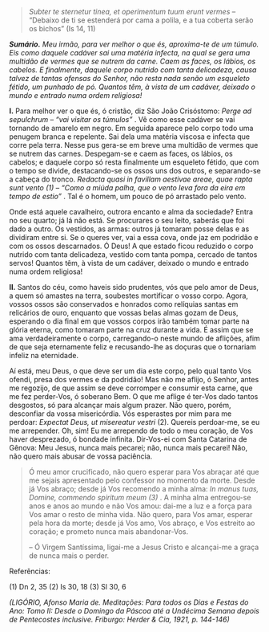 > *Subter te sternetur tinea, et operimentum tuum erunt vermes* – “Debaixo de ti se estenderá por cama a polila, e a tua coberta serão os bichos” (Is 14, 11)

***Sumário.** Meu irmão, para ver melhor o que és, aproxima-te de um túmulo. Eis como daquele cadáver sai uma matéria infecta, na qual se gera uma multidão de vermes que se nutrem da carne. Caem as faces, os lábios, os cabelos. E finalmente, daquele corpo nutrido com tanta delicadeza, causa talvez de tantas ofensas do Senhor, não resta nada senão um esqueleto fétido, um punhado de pó. Quantos têm, à vista de um cadáver, deixado o mundo e entrado numa ordem religiosa!*

**I.** Para melhor ver o que és, ó cristão, diz São João Crisóstomo: *Perge ad sepulchrum – “vai visitar os túmulos”* . Vê como esse cadáver se vai tornando de amarelo em negro. Em seguida aparece pelo corpo todo uma penugem branca e repelente. Sai dela uma matéria viscosa e infecta que corre pela terra. Nesse pus gera-se em breve uma multidão de vermes que se nutrem das carnes. Despegam-se e caem as faces, os lábios, os cabelos; e daquele corpo só resta finalmente um esqueleto fétido, que com o tempo se divide, destacando-se os ossos uns dos outros, e separando-se a cabeça do tronco. *Redacta quasi in favillam aestivae areae, quae rapta sunt vento (1) – “Como a miúda palha, que o vento leva fora da eira em tempo de estio”* . Tal é o homem, um pouco de pó arrastado pelo vento.

Onde está aquele cavalheiro, outrora encanto e alma da sociedade? Entra no seu quarto; já lá não está. Se procurares o seu leito, saberás que foi dado a outro. Os vestidos, as armas: outros já tomaram posse delas e as dividiram entre si. Se o queres ver, vai a essa cova, onde jaz em podridão e com os ossos descarnados. Ó Deus! A que estado ficou reduzido o corpo nutrido com tanta delicadeza, vestido com tanta pompa, cercado de tantos servos! Quantos têm, à vista de um cadáver, deixado o mundo e entrado numa ordem religiosa!

**II.** Santos do céu, como haveis sido prudentes, vós que pelo amor de Deus, a quem só amastes na terra, soubestes mortificar o vosso corpo. Agora, vossos ossos são conservados e honrados como relíquias santas em relicários de ouro, enquanto que vossas belas almas gozam de Deus, esperando o dia final em que vossos corpos irão também tomar parte na glória eterna, como tomaram parte na cruz durante a vida. É assim que se ama verdadeiramente o corpo, carregando-o neste mundo de aflições, afim de que seja eternamente feliz e recusando-lhe as doçuras que o tornariam infeliz na eternidade.

Aí está, meu Deus, o que deve ser um dia este corpo, pelo qual tanto Vos ofendi, presa dos vermes e da podridão! Mas não me aflijo, ó Senhor, antes me regozijo, de que assim se deve corromper e consumir esta carne, que me fez perder-Vos, ó soberano Bem. O que me aflige é ter-Vos dado tantos desgostos, só para alcançar mais algum prazer. Não quero, porém, desconfiar da vossa misericórdia. Vós esperastes por mim para me perdoar: *Expectat Deus, ut misereatur vestri* (2). Quereis perdoar-me, se eu me arrepender. Oh, sim! Eu me arrependo de todo o meu coração, de Vos haver desprezado, ó bondade infinita. Dir-Vos-ei com Santa Catarina de Gênova: Meu Jesus, nunca mais pecarei; não, nunca mais pecarei! Não, não quero mais abusar de vossa paciência.

> Ó meu amor crucificado, não quero esperar para Vos abraçar até que me sejais apresentado pelo confessor no momento da morte. Desde já Vos abraço; desde já Vos recomendo a minha alma: *In manus tuas, Domine, commendo spiritum meum (3)* . A minha alma entregou-se anos e anos ao mundo e não Vos amou: dai-me a luz e a força para Vos amar o resto de minha vida. Não quero, para Vos amar, esperar pela hora da morte; desde já Vos amo, Vos abraço, e Vos estreito ao coração; e prometo nunca mais abandonar-Vos.
>
> – Ó Virgem Santíssima, ligai-me a Jesus Cristo e alcançai-me a graça de nunca mais o perder.

Referências:

\(1\) Dn 2, 35 (2) Is 30, 18 (3) Sl 30, 6

*(LIGÓRIO, Afonso Maria de. Meditações: Para todos os Dias e Festas do Ano: Tomo II: Desde o Domingo da Páscoa até a Undécima Semana depois de Pentecostes inclusive. Friburgo: Herder & Cia, 1921, p. 144-146)*
